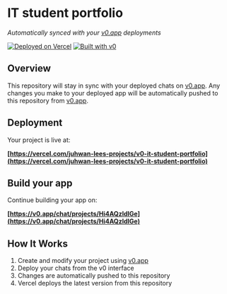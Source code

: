 # IT student portfolio

*Automatically synced with your [v0.app](https://v0.app) deployments*

[![Deployed on Vercel](https://img.shields.io/badge/Deployed%20on-Vercel-black?style=for-the-badge&logo=vercel)](https://vercel.com/juhwan-lees-projects/v0-it-student-portfolio)
[![Built with v0](https://img.shields.io/badge/Built%20with-v0.app-black?style=for-the-badge)](https://v0.app/chat/projects/Hi4AQzldlGe)

## Overview

This repository will stay in sync with your deployed chats on [v0.app](https://v0.app).
Any changes you make to your deployed app will be automatically pushed to this repository from [v0.app](https://v0.app).

## Deployment

Your project is live at:

**[https://vercel.com/juhwan-lees-projects/v0-it-student-portfolio](https://vercel.com/juhwan-lees-projects/v0-it-student-portfolio)**

## Build your app

Continue building your app on:

**[https://v0.app/chat/projects/Hi4AQzldlGe](https://v0.app/chat/projects/Hi4AQzldlGe)**

## How It Works

1. Create and modify your project using [v0.app](https://v0.app)
2. Deploy your chats from the v0 interface
3. Changes are automatically pushed to this repository
4. Vercel deploys the latest version from this repository
